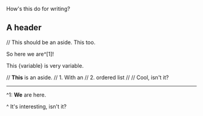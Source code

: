How's this do for writing?

## A header

// This should be an aside.
This too.

So here we are^[1]!

This {variable} is very variable.

// **This** is an aside.
// 1. With an
// 2. ordered list
//
// Cool, isn't it?

---

^1: **We** are here.

^ It's interesting, isn't it?
